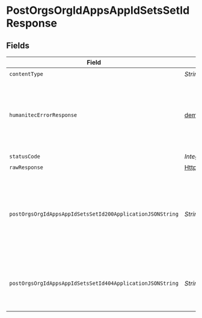 # PostOrgsOrgIdAppsAppIdSetsSetIdResponse


## Fields

| Field                                                                                                                    | Type                                                                                                                     | Required                                                                                                                 | Description                                                                                                              |
| ------------------------------------------------------------------------------------------------------------------------ | ------------------------------------------------------------------------------------------------------------------------ | ------------------------------------------------------------------------------------------------------------------------ | ------------------------------------------------------------------------------------------------------------------------ |
| `contentType`                                                                                                            | *String*                                                                                                                 | :heavy_check_mark:                                                                                                       | N/A                                                                                                                      |
| `humanitecErrorResponse`                                                                                                 | [demo_1.test_1.models.shared.HumanitecErrorResponse](../../models/shared/HumanitecErrorResponse.md)                      | :heavy_minus_sign:                                                                                                       | Deployment Delta is incompatible with the Deployment Set specified by `setId`.<br/><br/>                                 |
| `statusCode`                                                                                                             | *Integer*                                                                                                                | :heavy_check_mark:                                                                                                       | N/A                                                                                                                      |
| `rawResponse`                                                                                                            | [HttpResponse<byte[]>](https://docs.oracle.com/en/java/javase/11/docs/api/java.net.http/java/net/http/HttpResponse.html) | :heavy_minus_sign:                                                                                                       | N/A                                                                                                                      |
| `postOrgsOrgIdAppsAppIdSetsSetId200ApplicationJSONString`                                                                | *String*                                                                                                                 | :heavy_minus_sign:                                                                                                       | A Deployment Delta which if applied to the Set with ID `sourceSetId` gives the Set with ID `setId`.<br/><br/>            |
| `postOrgsOrgIdAppsAppIdSetsSetId404ApplicationJSONString`                                                                | *String*                                                                                                                 | :heavy_minus_sign:                                                                                                       | No Deployment Set with ID `setId` found in Application.<br/><br/>                                                        |